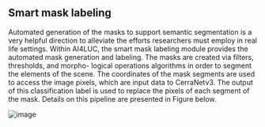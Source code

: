 ## Smart mask labeling

Automated generation of the masks to support semantic segmentation is a very helpful direction to alleviate the efforts researchers must employ in real life settings. Within AI4LUC, the smart mask labeling module provides the automated mask generation and labeling. The masks are created via filters, thresholds, and morpho- logical operations algorithms in order to segment the elements of the scene. The coordinates of the mask segments are used to access the image pixels, which are input data to CerraNetv3. The output of this classification label is used to replace the pixels of each segment of the mask. Details on this pipeline are presented in Figure below.

![image](../set_page/img/smartlabelmask.jpeg)
